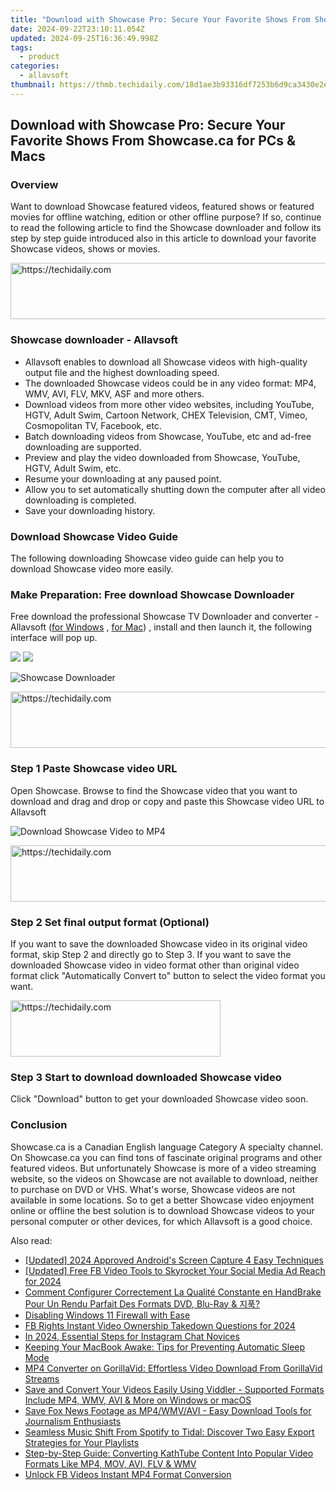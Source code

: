 ```yaml
---
title: "Download with Showcase Pro: Secure Your Favorite Shows From Showcase.ca for PCs & Macs"
date: 2024-09-22T23:10:11.054Z
updated: 2024-09-25T16:36:49.998Z
tags:
  - product
categories:
  - allavsoft
thumbnail: https://thmb.techidaily.com/18d1ae3b93316df7253b6d9ca3430e2e7b9da85a6ae22dbb42da5be064fc57fa.png
---
```


## Download with Showcase Pro: Secure Your Favorite Shows From Showcase.ca for PCs & Macs

### Overview

Want to download Showcase featured videos, featured shows or featured movies for offline watching, edition or other offline purpose? If so, continue to read the following article to find the Showcase downloader and follow its step by step guide introduced also in this article to download your favorite Showcase videos, shows or movies.

<!-- affiliate ads begin -->
<a href="https://appsumo.8odi.net/c/5597632/2151868/7443" target="_top" id="2151868">
  <img src="//a.impactradius-go.com/display-ad/7443-2151868" border="0" alt="https://techidaily.com" width="600" height="90"/>
</a>
<img height="0" width="0" src="https://appsumo.8odi.net/i/5597632/2151868/7443" style="position:absolute;visibility:hidden;" border="0" />
<!-- affiliate ads end -->

### Showcase downloader - Allavsoft

* Allavsoft enables to download all Showcase videos with high-quality output file and the highest downloading speed.
* The downloaded Showcase videos could be in any video format: MP4, WMV, AVI, FLV, MKV, ASF and more others.
* Download videos from more other video websites, including YouTube, HGTV, Adult Swim, Cartoon Network, CHEX Television, CMT, Vimeo, Cosmopolitan TV, Facebook, etc.
* Batch downloading videos from Showcase, YouTube, etc and ad-free downloading are supported.
* Preview and play the video downloaded from Showcase, YouTube, HGTV, Adult Swim, etc.
* Resume your downloading at any paused point.
* Allow you to set automatically shutting down the computer after all video downloading is completed.
* Save your downloading history.

### Download Showcase Video Guide

The following downloading Showcase video guide can help you to download Showcase video more easily.

### Make Preparation: Free download Showcase Downloader

Free download the professional Showcase TV Downloader and converter - Allavsoft ([for Windows](https://tools.techidaily.com/allavsoft/products/) , [for Mac](https://tools.techidaily.com/allavsoft/products/)) , install and then launch it, the following interface will pop up.

[![](https://www.allavsoft.com/how-to/../images/how-to/free-download-win.jpg)](https://tools.techidaily.com/allavsoft/products/) [![](https://www.allavsoft.com/how-to/../images/how-to/free-download-mac.jpg)](https://tools.techidaily.com/allavsoft/products/)

![Showcase Downloader](https://www.allavsoft.com/how-to/../images/allavsoft/screen-shot-600.jpg)

<!-- affiliate ads begin -->
<a href="https://appsumo.8odi.net/c/5597632/2049390/7443" target="_top" id="2049390">
  <img src="//a.impactradius-go.com/display-ad/7443-2049390" border="0" alt="https://techidaily.com" width="728" height="90"/>
</a>
<img height="0" width="0" src="https://appsumo.8odi.net/i/5597632/2049390/7443" style="position:absolute;visibility:hidden;" border="0" />
<!-- affiliate ads end -->

### Step 1 Paste Showcase video URL

Open Showcase. Browse to find the Showcase video that you want to download and drag and drop or copy and paste this Showcase video URL to Allavsoft

![Download Showcase Video to MP4](https://www.allavsoft.com/how-to/../images/how-to/download-rtmp-video/download-rtmp-video.jpg)

<!-- affiliate ads begin -->
<a href="https://appsumo.8odi.net/c/5597632/2082535/7443" target="_top" id="2082535">
  <img src="//a.impactradius-go.com/display-ad/7443-2082535" border="0" alt="https://techidaily.com" width="728" height="90"/>
</a>
<img height="0" width="0" src="https://appsumo.8odi.net/i/5597632/2082535/7443" style="position:absolute;visibility:hidden;" border="0" />
<!-- affiliate ads end -->

### Step 2 Set final output format (Optional)

If you want to save the downloaded Showcase video in its original video format, skip Step 2 and directly go to Step 3\. If you want to save the downloaded Showcase video in video format other than original video format click "Automatically Convert to" button to select the video format you want.

<!-- affiliate ads begin -->
<a href="https://aligracehair.sjv.io/c/5597632/2135358/19272" target="_top" id="2135358">
  <img src="//a.impactradius-go.com/display-ad/19272-2135358" border="0" alt="https://techidaily.com" width="336" height="90"/>
</a>
<img height="0" width="0" src="https://aligracehair.sjv.io/i/5597632/2135358/19272" style="position:absolute;visibility:hidden;" border="0" />
<!-- affiliate ads end -->

### Step 3 Start to download downloaded Showcase video

Click "Download" button to get your downloaded Showcase video soon.

### Conclusion

Showcase.ca is a Canadian English language Category A specialty channel. On Showcase.ca you can find tons of fascinate original programs and other featured videos. But unfortunately Showcase is more of a video streaming website, so the videos on Showcase are not available to download, neither to purchase on DVD or VHS. What's worse, Showcase videos are not available in some locations. So to get a better Showcase video enjoyment online or offline the best solution is to download Showcase videos to your personal computer or other devices, for which Allavsoft is a good choice.

<ins class="adsbygoogle"
     style="display:block"
     data-ad-format="autorelaxed"
     data-ad-client="ca-pub-7571918770474297"
     data-ad-slot="1223367746"></ins>

<ins class="adsbygoogle"
     style="display:block"
     data-ad-client="ca-pub-7571918770474297"
     data-ad-slot="8358498916"
     data-ad-format="auto"
     data-full-width-responsive="true"></ins>

<span class="atpl-alsoreadstyle">Also read:</span>
<div><ul>
<li><a href="https://visual-screen-recording.techidaily.com/updated-2024-approved-androids-screen-capture-4-easy-techniques/"><u>[Updated] 2024 Approved Android's Screen Capture 4 Easy Techniques</u></a></li>
<li><a href="https://facebook-videos.techidaily.com/updated-free-fb-video-tools-to-skyrocket-your-social-media-ad-reach-for-2024/"><u>[Updated] Free FB Video Tools to Skyrocket Your Social Media Ad Reach for 2024</u></a></li>
<li><a href="https://blog-min.techidaily.com/comment-configurer-correctement-la-qualite-constante-en-handbrake-pour-un-rendu-parfait-des-formats-dvd-blu-ray-and/"><u>Comment Configurer Correctement La Qualité Constante en HandBrake Pour Un Rendu Parfait Des Formats DVD, Blu-Ray & 지푹?</u></a></li>
<li><a href="https://win11.techidaily.com/disabling-windows-11-firewall-with-ease/"><u>Disabling Windows 11 Firewall with Ease</u></a></li>
<li><a href="https://facebook-video-content.techidaily.com/fb-rights-instant-video-ownership-takedown-questions-for-2024/"><u>FB Rights Instant Video Ownership Takedown Questions for 2024</u></a></li>
<li><a href="https://instagram-clips.techidaily.com/in-2024-essential-steps-for-instagram-chat-novices/"><u>In 2024, Essential Steps for Instagram Chat Novices</u></a></li>
<li><a href="https://tech-renaissance.techidaily.com/keeping-your-macbook-awake-tips-for-preventing-automatic-sleep-mode/"><u>Keeping Your MacBook Awake: Tips for Preventing Automatic Sleep Mode</u></a></li>
<li><a href="https://fox-place.techidaily.com/mp4-converter-on-gorillavid-effortless-video-download-from-gorillavid-streams/"><u>MP4 Converter on GorillaVid: Effortless Video Download From GorillaVid Streams</u></a></li>
<li><a href="https://fox-place.techidaily.com/save-and-convert-your-videos-easily-using-viddler-supported-formats-include-mp4-wmv-avi-and-more-on-windows-or-macos/"><u>Save and Convert Your Videos Easily Using Viddler - Supported Formats Include MP4, WMV, AVI & More on Windows or macOS</u></a></li>
<li><a href="https://fox-place.techidaily.com/save-fox-news-footage-as-mp4wmvavi-easy-download-tools-for-journalism-enthusiasts/"><u>Save Fox News Footage as MP4/WMV/AVI - Easy Download Tools for Journalism Enthusiasts</u></a></li>
<li><a href="https://fox-place.techidaily.com/seamless-music-shift-from-spotify-to-tidal-discover-two-easy-export-strategies-for-your-playlists/"><u>Seamless Music Shift From Spotify to Tidal: Discover Two Easy Export Strategies for Your Playlists</u></a></li>
<li><a href="https://fox-place.techidaily.com/step-by-step-guide-converting-kathtube-content-into-popular-video-formats-like-mp4-mov-avi-flv-and-wmv/"><u>Step-by-Step Guide: Converting KathTube Content Into Popular Video Formats Like MP4, MOV, AVI, FLV & WMV</u></a></li>
<li><a href="https://facebook-video-recording.techidaily.com/unlock-fb-videos-instant-mp4-format-conversion/"><u>Unlock FB Videos Instant MP4 Format Conversion</u></a></li>
</ul></div>

